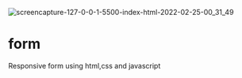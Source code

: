 ![screencapture-127-0-0-1-5500-index-html-2022-02-25-00_31_49](https://user-images.githubusercontent.com/99266197/155590325-4498a158-2c98-4886-b489-77a33883caf2.png)
# form
Responsive form using html,css and javascript

